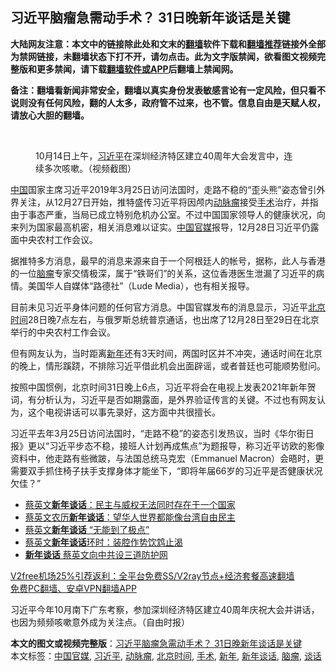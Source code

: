  <h2>习近平脑瘤急需动手术？ 31日晚新年谈话是关键</h2> <p class="notice"><b>大陆网友注意：本文中的链接除此处和文末的<a href="https://github.com/bannedbook/fanqiang" >翻墙</a>软件下载和<a href="https://github.com/killgcd/justmysocks/blob/master/README.md">翻墙推荐</a>链接外全部为禁网链接，未翻墙状态下打不开，请勿点击。此为文字版禁闻，欲看图文视频完整版和更多禁闻，请下载<a href="https://github.com/bannedbook/fanqiang">翻墙软件或APP</a>后翻墙上禁闻网。</p><p>备注：翻墙看新闻非常安全，翻墙以真实身份发表敏感言论有一定风险，但只看不说则没有任何风险，翻的人太多，政府管不过来，也不管。信息自由是天赋人权，请放心大胆的翻墙。</b></p>  <div class="entry"> <br /> <figure><figcaption class="wp-caption-text">10月14日上午，<a href="https://www.bannedbook.org/bnews/tag/%e4%b9%a0%e8%bf%91%e5%b9%b3/" class="st_tag internal_tag" rel="tag" title="标签 习近平 下的日志">习近平</a>在深圳经济特区建立40周年大会发言中，连续多次咳嗽。（视频截图）</figcaption></figure> <p><span class='wp_keywordlink_affiliate'><a href="https://www.bannedbook.org/" title="中国" target="_blank">中国</a></span>国家主席习近平2019年3月25日访问法国时，走路不稳的“歪头熊”姿态曾引外界关注，从12月27日开始，推特盛传习近平将因颅内<a href="https://www.bannedbook.org/bnews/tag/%e5%8a%a8%e8%84%89%e7%98%a4/" class="st_tag internal_tag" rel="tag" title="标签 动脉瘤 下的日志">动脉瘤</a>接受<a href="https://www.bannedbook.org/bnews/tag/%e6%89%8b%e6%9c%af/" class="st_tag internal_tag" rel="tag" title="标签 手术 下的日志">手术</a>治疗，并指由于事态严重，当局已成立特别危机办公室。不过中国国家领导人的健康状况，向来列为国家最高机密，相关消息难以证实。<a href="https://www.bannedbook.org/bnews/tag/%E4%B8%AD%E5%9B%BD%E5%AE%98%E5%AA%92/" class="st_tag internal_tag" rel="tag" title="标签 中国官媒 下的日志">中国官媒</a>报导，12月28日习近平仍露面中央农村工作会议。</p> <p>据推特多方消息，最早的消息来源来自于一个阿根廷人的帐号，据称，此人与香港的一位<a href="https://www.bannedbook.org/bnews/tag/%E8%84%91%E7%98%A4/" class="st_tag internal_tag" rel="tag" title="标签 脑瘤 下的日志">脑瘤</a>专家交情极深，属于“铁哥们”的关系，这位香港医生泄漏了习近平的病情。美国华人自媒体“路德社”（Lude Media），也有相关报导。</p>  <p>目前未见习近平身体问题的任何官方消息。中国官媒发布的消息显示，习近平<a href="https://www.bannedbook.org/bnews/tag/%e5%8c%97%e4%ba%ac%e6%97%b6%e9%97%b4/" class="st_tag internal_tag" rel="tag" title="标签 北京时间 下的日志">北京时间</a>28日晚7点左右，与俄罗斯总统普京通话，也出席了12月28日至29日在北京举行的中央农村工作会议。</p> <p>但有网友认为，当时距离<a href="https://www.bannedbook.org/bnews/tag/%E6%96%B0%E5%B9%B4/" class="st_tag internal_tag" rel="tag" title="标签 新年 下的日志">新年</a>还有3天时间，两国时区并不冲突，通话时间在北京的晚上，情形蹊跷，不排除习近平借此机会出面辟谣，或者普廷也可能顺势慰问。</p>  <p>按照中国惯例，北京时间31日晚上6点，习近平将会在电视上发表2021年新年贺词，有分析认为，习近平是否如期露面，是外界验证传言的关键。不过也有网友认为，这个电视讲话可以事先录好，这方面中共很擅长。</p> <p>习近平去年3月25日访问法国时，“走路不稳”的姿态引发热议，当时《华尔街日报》更以“习近平步态不稳，接班人计划再成焦点”为题报导，称习近平访欧的影像资料中，他走路有些微跛，与法国总统马克宏（Emmanuel Macron）会晤时，更需要双手抓住椅子扶手支撑身体才能坐下，“即将年届66岁的习近平是否健康状况欠佳？”</p>  <ul class='op-related-articles' title='相关阅读'> <li><a href='https://www.bannedbook.org/bnews/taiwannews/20200101/1251369.html' target='_blank'>蔡英文<b>新年谈话</b>：民主与威权无法同时存在于一个国家</a></li> <li><a href='https://www.bannedbook.org/bnews/baitai/20190204/1075360.html' target='_blank'>蔡英文农历<b>新年谈话</b>：望华人世界都能像台湾自由民主</a></li> <li><a href='https://www.bannedbook.org/bnews/baitai/20190104/1058548.html' target='_blank'>蔡英文<b>新年谈话</b> “无能到了极点”</a></li> <li><a href='https://www.bannedbook.org/bnews/baitai/20190102/1057449.html' target='_blank'>蔡英文<b>新年谈话</b>环时：装腔作势饮鸩止渴</a></li> <li><a href='https://www.bannedbook.org/bnews/taiwannews/20190102/1057407.html' target='_blank'><b>新年谈话</b> 蔡英文向中共设三道防护网</a></li> </ul> <p class="texttj"> <a href="https://www.bannedbook.org/forum23/topic22702.html" target="_blank">V2free机场25%引荐返利：全平台免费SS/V2ray节点+经济套餐高速翻墙</a><br/> <a href="https://github.com/bannedbook/fanqiang/wiki/%E7%A6%81%E9%97%BB%E7%BD%91%E5%AE%89%E5%8D%93%E7%BF%BB%E5%A2%99%E6%96%B0%E9%97%BBAPP" target="_blank">免费PC翻墙、安卓VPN翻墙APP</a></p><p>习近平今年10月南下广东考察，参加深圳经济特区建立40周年庆祝大会并讲话，也因为频频咳嗽意外成为关注点。（自由时报）</p><a name='sharetosocial'></a>       <div><b>本文的图文或视频完整版</b>：<a href='https://www.bannedbook.org/bnews/comments/20201230/1457978.html'>习近平脑瘤急需动手术？ 31日晚新年谈话是关键</a></div>  </div><!--END ENTRY--> <div class="postfooter"> <div>本文标签：<a href="https://www.bannedbook.org/bnews/tag/%E4%B8%AD%E5%9B%BD%E5%AE%98%E5%AA%92/" rel="tag">中国官媒</a>, <a href="https://www.bannedbook.org/bnews/tag/%e4%b9%a0%e8%bf%91%e5%b9%b3/" rel="tag">习近平</a>, <a href="https://www.bannedbook.org/bnews/tag/%e5%8a%a8%e8%84%89%e7%98%a4/" rel="tag">动脉瘤</a>, <a href="https://www.bannedbook.org/bnews/tag/%e5%8c%97%e4%ba%ac%e6%97%b6%e9%97%b4/" rel="tag">北京时间</a>, <a href="https://www.bannedbook.org/bnews/tag/%e6%89%8b%e6%9c%af/" rel="tag">手术</a>, <a href="https://www.bannedbook.org/bnews/tag/%E6%96%B0%E5%B9%B4/" rel="tag">新年</a>, <a href="https://www.bannedbook.org/bnews/tag/%E6%96%B0%E5%B9%B4%E8%B0%88%E8%AF%9D/" rel="tag">新年谈话</a>, <a href="https://www.bannedbook.org/bnews/tag/%E8%84%91%E7%98%A4/" rel="tag">脑瘤</a>, <a href="https://www.bannedbook.org/bnews/tag/%E8%B0%88%E8%AF%9D/" rel="tag">谈话</a></div>  </div><!--END POSTFOOTER--> 